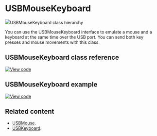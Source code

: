 # USBMouseKeyboard

<span class="images">![](https://os.mbed.com/docs/mbed-os/v6.14/mbed-os-api-doxy/class_u_s_b_mouse_keyboard.png)<span>USBMouseKeyboard class hierarchy</span></span>

You can use the USBMouseKeyboard interface to emulate a mouse and a keyboard at the same time over the USB port. You can send both key presses and mouse movements with this class.

## USBMouseKeyboard class reference

[![View code](https://www.mbed.com/embed/?type=library)](https://os.mbed.com/docs/mbed-os/v6.14/mbed-os-api-doxy/class_u_s_b_mouse_keyboard.html)

## USBMouseKeyboard example

[![View code](https://www.mbed.com/embed/?url=https://github.com/ARMmbed/mbed-os-snippet-USBMouseKeyboard/tree/v6.14)](https://github.com/ARMmbed/mbed-os-snippet-USBMouseKeyboard/blob/v6.14/main.cpp)

## Related content

- [USBMouse](../apis/usbmouse.html).
- [USBKeyboard](../apis/usbkeyboard.html).
